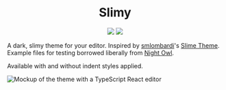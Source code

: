 <h1 align="center">Slimy</h1>
<p align="center">
<a href="https://marketplace.visualstudio.com/items?itemName=chancestrickland.slimy-theme&ssr=false#review-details"><img src="https://vsmarketplacebadge.apphb.com/rating-star/chancestrickland.slimy-theme.svg?style=for-the-badge&colorA=ddc565&colorB=c0a84a"/></a> <a href="https://marketplace.visualstudio.com/items?itemName=chancestrickland.slimy-theme"><img src="https://vsmarketplacebadge.apphb.com/downloads-short/chancestrickland.slimy-theme.svg?style=for-the-badge&colorA=b8ca9c&colorB=9cb96c&label=DOWNLOADS"/></a>
</p>

A dark, slimy theme for your editor. Inspired by [smlombardi](https://marketplace.visualstudio.com/publishers/smlombardi)'s [Slime Theme](https://github.com/smlombardi/theme-slime). Example files for testing borrowed liberally from [Night Owl](https://github.com/sdras/night-owl-vscode-theme).

Available with and without indent styles applied.

![Mockup of the theme with a TypeScript React editor](https://github.com/chancestrickland/slimy/raw/main/packages/slimy-vscode/assets/screen.png)
